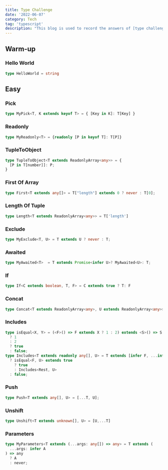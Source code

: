```yaml
---
title: Type Challenge
date: '2022-06-07'
category: Tech
tag: 'typescript'
description: "This blog is used to record the answers of [type challenge](https://github.com/type-challenges/type-challenges)"
---
```


## Warm-up

### Hello World

```ts
type HelloWorld = string
```

## Easy

### Pick

```ts
type MyPick<T, K extends keyof T> = { [Key in K]: T[Key] }
```

### Readonly

```ts
type MyReadonly<T> = {readonly [P in keyof T]: T[P]}
```

### TupleToObject

```ts
type TupleToObject<T extends ReadonlyArray<any>> = {
  [P in T[number]]: P;
}
```

### First Of Array

```ts
type First<T extends any[]> = T["length"] extends 0 ? never : T[0];
```

### Length Of Tuple

```ts
type Length<T extends ReadonlyArray<any>> = T['length']
```

### Exclude

```ts
type MyExclude<T, U> = T extends U ? never : T;
```

### Awaited

```ts
type MyAwaited<T>  = T extends Promise<infer U>? MyAwaited<U>: T;
```

### If

```ts
type If<C extends boolean, T, F> = C extends true ? T: F
```

### Concat

```ts
type Concat<T extends ReadonlyArray<any>, U extends ReadonlyArray<any>> = [...T,...U]
```

### Includes

```ts
type isEqual<X, Y> = (<F>() => F extends X ? 1 : 2) extends <S>() => S extends Y
  ? 1
  : 2
  ? true
  : false;
type Includes<T extends readonly any[], U> = T extends [infer F, ...infer Rest]
  ? isEqual<F, U> extends true
    ? true
    : Includes<Rest, U>
  : false;
```

### Push

```ts
type Push<T extends any[], U> = [...T, U];
```

### Unshift

```ts
type Unshift<T extends unknown[], U> = [U,...T] 
```

### Parameters

```ts
type MyParameters<T extends (...args: any[]) => any> = T extends (
  ...args: infer A
) => any
  ? A
  : never;

```
